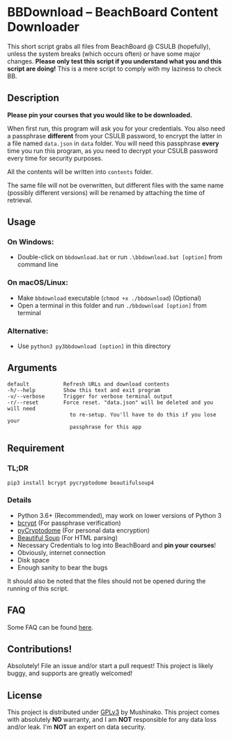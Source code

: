 #   BBDownload – BeachBoard Content Downloader
<!-- FIND THE GAME... -->
This short script grabs all files from BeachBoard @ CSULB (hopefully),
unless the system breaks (which occurs often) or have some major changes.
**Please only test this script if you understand what you and this script
are doing!** This is a mere script to comply with my laziness to check BB.

##  Description
**Please pin your courses that you would like to be downloaded.**

When first run, this program will ask you for your credentials. You also need
a passphrase **different** from your CSULB password, to encrypt the latter in
a file named `data.json` in `data` folder. You will need this passphrase
**every** time you run this program, as you need to decrypt your CSULB
password every time for security purposes.

All the contents will be written into `contents` folder.

The same file will not be overwritten, but different files with the same
name (possibly different versions) will be renamed by attaching the time of
retrieval.

##  Usage
### On Windows:
- Double-click on `bbdownload.bat` or run `.\bbdownload.bat [option]` from
  command line

### On macOS/Linux:
- Make `bbdownload` executable (`chmod +x ./bbdownload`) (Optional)
- Open a terminal in this folder and run `./bbdownload [option]` from
  terminal

### Alternative:
- Use `python3 py3bbdownload [option]` in this directory

##  Arguments
```
default           Refresh URLs and download contents
-h/--help         Show this text and exit program
-v/--verbose      Trigger for verbose terminal output
-r/--reset        Force reset. "data.json" will be deleted and you will need
                    to re-setup. You'll have to do this if you lose your
                    passphrase for this app
```

##  Requirement
### TL;DR
`pip3 install bcrypt pycryptodome beautifulsoup4`

### Details
* Python 3.6+ (Recommended), may work on lower versions of Python 3
* [bcrypt](https://pypi.org/project/bcrypt/) (For passphrase verification)
* [pyCryptodome](https://www.pycryptodome.org/en/latest/index.html) (For
  personal data encryption)
* [Beautiful Soup](https://www.crummy.com/software/BeautifulSoup/) (For HTML
  parsing)
* Necessary Credentials to log into BeachBoard and **pin your courses**!
* Obviously, internet connection
* Disk space
* Enough sanity to bear the bugs

It should also be noted that the files should not be opened during the running
of this script.

##  FAQ
Some FAQ can be found [here](./faq.md).

##  Contributions!
Absolutely! File an issue and/or start a pull request! This project is likely
buggy, and supports are greatly welcomed!

##  License
This project is distributed under [GPLv3](./LICENSE) by Mushinako. This project
comes with absolutely **NO** warranty, and I am **NOT** responsible for any
data loss and/or leak. I'm **NOT** an expert on data security.
